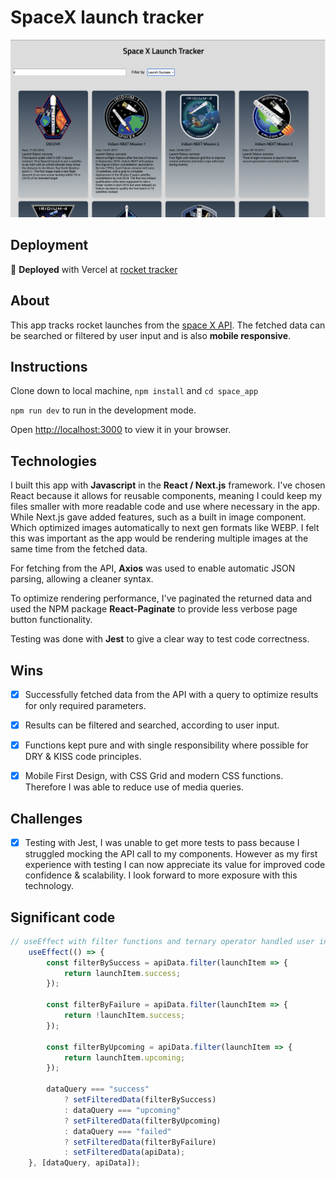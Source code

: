 # SpaceX launch tracker

![project page screenshot](/public/screenshot.png)

## Deployment

:rocket: **Deployed** with Vercel at [rocket tracker](https://rocket-tracker.vercel.app/)

## About

This app tracks rocket launches from the [space X API](https://github.com/r-spacex/SpaceX-API). The fetched data can be searched or filtered by user input and is also **mobile responsive**.

## Instructions

Clone down to local machine, `npm install` and `cd space_app`

`npm run dev` to run in the development mode.

Open [http://localhost:3000](http://localhost:3000) to view it in your browser.

## Technologies

I built this app with **Javascript** in the **React / Next.js** framework. I've chosen React because it allows for reusable components, meaning I could keep my files smaller with more readable code and use where necessary in the app. While Next.js gave added features, such as a built in image component. Which optimized images automatically to next gen formats like WEBP. I felt this was important as the app would be rendering multiple images at the same time from the fetched data.

For fetching from the API, **Axios** was used to enable automatic JSON parsing, allowing a cleaner syntax.

To optimize rendering performance, I've paginated the returned data and used the NPM package **React-Paginate** to provide less verbose page button functionality.

Testing was done with **Jest** to give a clear way to test code correctness.

## Wins

-[x] Successfully fetched data from the API with a query to optimize results for only required parameters.

-[x] Results can be filtered and searched, according to user input.

-[x] Functions kept pure and with single responsibility where possible for DRY & KISS code principles.  

-[x] Mobile First Design, with CSS Grid and modern CSS functions. Therefore I was able to reduce use of media queries.

## Challenges

-[x] Testing with Jest, I was unable to get more tests to pass because I struggled mocking the API call to my components. However as my first experience with testing I can now appreciate its value for improved code confidence & scalability. I look forward to more exposure with this technology.


## Significant code
```javascript
// useEffect with filter functions and ternary operator handled user input without any side effects on the original API data. 
	useEffect(() => {
		const filterBySuccess = apiData.filter(launchItem => {
			return launchItem.success;
		});

		const filterByFailure = apiData.filter(launchItem => {
			return !launchItem.success;
		});

		const filterByUpcoming = apiData.filter(launchItem => {
			return launchItem.upcoming;
		});

		dataQuery === "success"
			? setFilteredData(filterBySuccess)
			: dataQuery === "upcoming"
			? setFilteredData(filterByUpcoming)
			: dataQuery === "failed"
			? setFilteredData(filterByFailure)
			: setFilteredData(apiData);
	}, [dataQuery, apiData]);

```